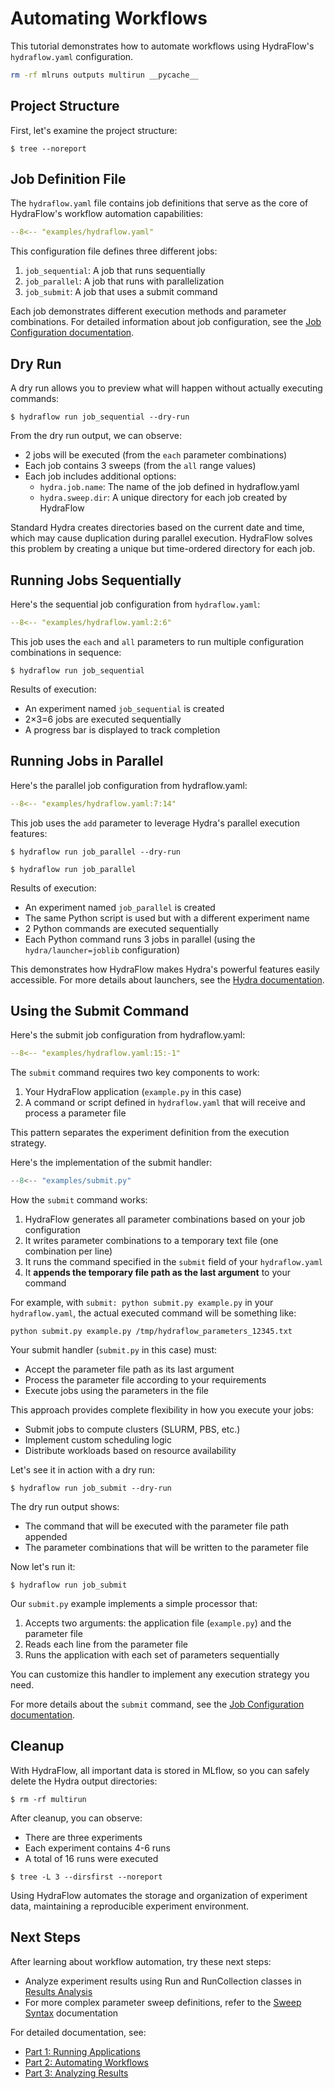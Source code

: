 # Automating Workflows

This tutorial demonstrates how to automate workflows using HydraFlow's `hydraflow.yaml` configuration.

```bash exec="1" workdir="examples"
rm -rf mlruns outputs multirun __pycache__
```

## Project Structure

First, let's examine the project structure:

```console exec="1" workdir="examples" result="nohighlight"
$ tree --noreport
```

## Job Definition File

The `hydraflow.yaml` file contains job definitions that serve as the core of HydraFlow's workflow automation capabilities:

```yaml title="hydraflow.yaml" linenums="1"
--8<-- "examples/hydraflow.yaml"
```

This configuration file defines three different jobs:

1. `job_sequential`: A job that runs sequentially
2. `job_parallel`: A job that runs with parallelization
3. `job_submit`: A job that uses a submit command

Each job demonstrates different execution methods and parameter combinations. For detailed information about job configuration, see the [Job Configuration documentation](../part2-advanced/job-configuration.md).

## Dry Run

A dry run allows you to preview what will happen without actually executing commands:

```console exec="1" source="console" workdir="examples"
$ hydraflow run job_sequential --dry-run
```

From the dry run output, we can observe:

- 2 jobs will be executed (from the `each` parameter combinations)
- Each job contains 3 sweeps (from the `all` range values)
- Each job includes additional options:
    - `hydra.job.name`: The name of the job defined in hydraflow.yaml
    - `hydra.sweep.dir`: A unique directory for each job created by HydraFlow

Standard Hydra creates directories based on the current date and time, which may cause duplication during parallel execution.
HydraFlow solves this problem by creating a unique but time-ordered directory for each job.

## Running Jobs Sequentially

Here's the sequential job configuration from `hydraflow.yaml`:

```yaml
--8<-- "examples/hydraflow.yaml:2:6"
```

This job uses the `each` and `all` parameters
to run multiple configuration combinations in sequence:

```console exec="1" source="console" workdir="examples"
$ hydraflow run job_sequential
```

Results of execution:

- An experiment named `job_sequential` is created
- 2×3=6 jobs are executed sequentially
- A progress bar is displayed to track completion

## Running Jobs in Parallel

Here's the parallel job configuration from hydraflow.yaml:

```yaml
--8<-- "examples/hydraflow.yaml:7:14"
```

This job uses the `add` parameter to leverage Hydra's parallel execution features:

```console exec="1" source="console" workdir="examples"
$ hydraflow run job_parallel --dry-run
```

```console exec="1" source="console" workdir="examples"
$ hydraflow run job_parallel
```

Results of execution:

- An experiment named `job_parallel` is created
- The same Python script is used but with a different experiment name
- 2 Python commands are executed sequentially
- Each Python command runs 3 jobs in parallel (using the `hydra/launcher=joblib` configuration)

This demonstrates how HydraFlow makes Hydra's powerful features easily accessible. For more details about launchers, see the [Hydra documentation](https://hydra.cc/docs/plugins/joblib_launcher/).

## Using the Submit Command

Here's the submit job configuration from hydraflow.yaml:

```yaml
--8<-- "examples/hydraflow.yaml:15:-1"
```

The `submit` command requires two key components to work:

1. Your HydraFlow application (`example.py` in this case)
2. A command or script defined in `hydraflow.yaml` that will receive and process a parameter file

This pattern separates the experiment definition from the execution strategy.

Here's the implementation of the submit handler:

```python title="submit.py" linenums="1"
--8<-- "examples/submit.py"
```

How the `submit` command works:

1. HydraFlow generates all parameter combinations based on your job configuration
2. It writes parameter combinations to a temporary text file (one combination per line)
3. It runs the command specified in the `submit` field of your `hydraflow.yaml`
4. It **appends the temporary file path as the last argument** to your command

For example, with `submit: python submit.py example.py` in your `hydraflow.yaml`,
the actual executed command will be something like:
```
python submit.py example.py /tmp/hydraflow_parameters_12345.txt
```

Your submit handler (`submit.py` in this case) must:

- Accept the parameter file path as its last argument
- Process the parameter file according to your requirements
- Execute jobs using the parameters in the file

This approach provides complete flexibility in how you execute your jobs:

- Submit jobs to compute clusters (SLURM, PBS, etc.)
- Implement custom scheduling logic
- Distribute workloads based on resource availability

Let's see it in action with a dry run:

```console exec="1" source="console" workdir="examples"
$ hydraflow run job_submit --dry-run
```

The dry run output shows:

- The command that will be executed with the parameter file path appended
- The parameter combinations that will be written to the parameter file

Now let's run it:

```console exec="1" source="console" workdir="examples"
$ hydraflow run job_submit
```

Our `submit.py` example implements a simple processor that:

1. Accepts two arguments: the application file (`example.py`) and the parameter file
2. Reads each line from the parameter file
3. Runs the application with each set of parameters sequentially

You can customize this handler to implement any execution strategy you need.

For more details about the `submit` command, see the [Job Configuration documentation](../part2-advanced/job-configuration.md#submit).

## Cleanup

With HydraFlow, all important data is stored in MLflow, so you can safely delete the Hydra output directories:

```console exec="1" source="console" workdir="examples"
$ rm -rf multirun
```

After cleanup, you can observe:

- There are three experiments
- Each experiment contains 4-6 runs
- A total of 16 runs were executed

```console exec="1" workdir="examples" result="nohighlight"
$ tree -L 3 --dirsfirst --noreport
```

Using HydraFlow automates the storage and organization
of experiment data, maintaining a reproducible
experiment environment.

## Next Steps

After learning about workflow automation, try these next steps:

- Analyze experiment results using Run and RunCollection classes in [Results Analysis](analysis.md)
- For more complex parameter sweep definitions, refer to the [Sweep Syntax](../part2-advanced/sweep-syntax.md) documentation

For detailed documentation, see:

- [Part 1: Running Applications](../part1-applications/index.md)
- [Part 2: Automating Workflows](../part2-advanced/index.md)
- [Part 3: Analyzing Results](../part3-analysis/index.md)